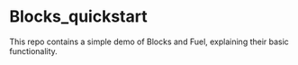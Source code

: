 # Blocks_quickstart
This repo contains a simple demo of Blocks and Fuel, explaining their basic functionality.
